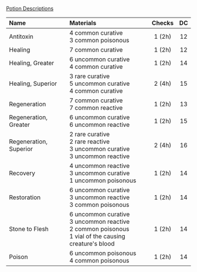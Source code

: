 [Potion Descriptions](https://lolindhir.github.io/PnP/rules/equipment/potions)

| Name                   | Materials                                                                                                  | Checks | DC  |
| :--------------------- | :--------------------------------------------------------------------------------------------------------- | :----: | :-: |
| Antitoxin              | 4 common curative<br>3 common poisonous                                                                    | 1 (2h) | 12  |
| Healing                | 7 common curative                                                                                          | 1 (2h) | 12  |
| Healing, Greater       | 6 uncommon curative<br>4 common curative                                                                   | 1 (2h) | 14  |
| Healing, Superior      | 3 rare curative<br>5 uncommon curative<br>4 common curative                                                | 2 (4h) | 15  |
| Regeneration           | 7 common curative<br>7 common reactive                                                                     | 1 (2h) | 13  |
| Regeneration, Greater  | 6 uncommon curative<br>6 uncommon reactive                                                                 | 1 (2h) | 15  |
| Regeneration, Superior | 2 rare curative<br>2 rare reactive<br>3 uncommon curative<br>3 uncommon reactive                           | 2 (4h) | 16  |
| Recovery               | 4 uncommon reactive<br>3 uncommon curative<br>1 uncommon poisonous                                         | 1 (2h) | 14  |
| Restoration            | 6 uncommon curative<br>3 uncommon reactive<br>3 common poisonous                                           | 1 (2h) | 14  |
| Stone to Flesh         | 6 uncommon curative<br>3 uncommon reactive<br>2 common poisonous<br>1 vial of the causing creature's blood | 1 (2h) | 14  |
| Poison                 | 6 uncommon poisonous<br>4 common poisonous                                                                 | 1 (2h) | 14  |
